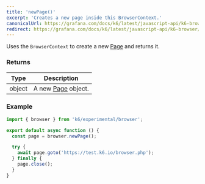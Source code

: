 ```yaml
---
title: 'newPage()'
excerpt: 'Creates a new page inside this BrowserContext.'
canonicalUrl: https://grafana.com/docs/k6/latest/javascript-api/k6-browser/browsercontext/newpage/
redirect: https://grafana.com/docs/k6/latest/javascript-api/k6-browser/browsercontext/newpage/
---
```


Uses the `BrowserContext` to create a new [Page](/javascript-api/k6-experimental/browser/page/) and returns it.


### Returns

| Type   | Description                                             |
| ------ | ------------------------------------------------------- |
| object | A new [Page](/javascript-api/k6-experimental/browser/page/) object. |


### Example

<CodeGroup labels={[]}>

```javascript
import { browser } from 'k6/experimental/browser';

export default async function () {
  const page = browser.newPage();

  try {
    await page.goto('https://test.k6.io/browser.php');
  } finally {
    page.close();
  }
}
```

</CodeGroup>